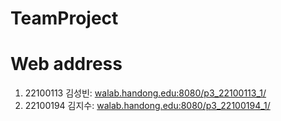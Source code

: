 # TeamProject

# Web address
1. 22100113 김성빈: [walab.handong.edu:8080/p3_22100113_1/](http://walab.handong.edu:8080/p3_22100113_1/)
2. 22100194 김지수: [walab.handong.edu:8080/p3_22100194_1/](http://walab.handong.edu:8080/p3_22100194_1/)
